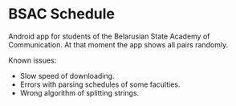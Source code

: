 # BSAC Schedule
Android app for students of the Belarusian State Academy of Communication.
At that moment the app shows all pairs randomly.

Known issues:
  * Slow speed of downloading.
  * Errors with parsing schedules of some faculties.
  * Wrong algorithm of splitting strings.


